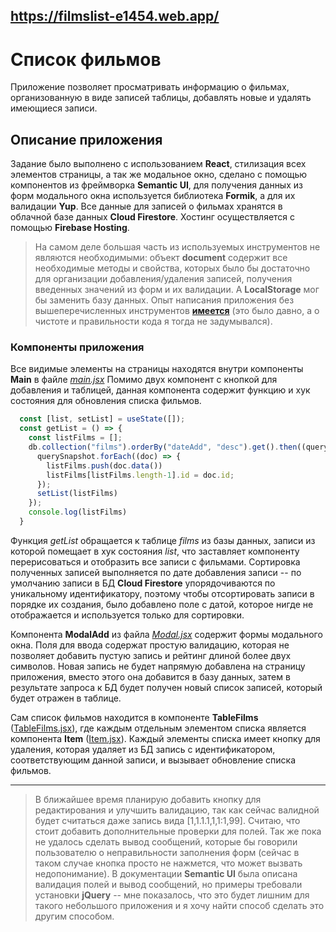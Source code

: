https://filmslist-e1454.web.app/
---
# Список фильмов
Приложение позволяет просматривать информацию о фильмах, организованную в виде записей таблицы, добавлять новые и удалять имеющиеся записи.
## Описание приложения
Задание было выполнено с использованием **React**, стилизация всех элементов страницы, а так же модальное окно, сделано с помощью компонентов из фреймворка **Semantic UI**, для получения данных из форм модального окна используется библиотека **Formik**, а для их валидации **Yup**. Все данные для записей о фильмах хранятся в облачной базе данных **Cloud Firestore**. Хостинг осуществляется с помощью **Firebase Hosting**.
> На самом деле большая часть из используемых инструментов не являются необходимыми: объект **document** содержит все необходимые методы и свойства, которых было бы достаточно для организации добавления/удаления записей, получения введенных значений из форм и их валидации. А **LocalStorage** мог бы заменить базу данных. Опыт написания приложения без вышеперечисленных инструментов **[имеется](https://github.com/qbLua/calc)** (это было давно, а о чистоте и правильности кода я тогда не задумывался).

### Компоненты приложения
Все видимые элементы на страницы находятся внутри компоненты **Main** в файле *[main.jsx](src/src/components/main.jsx)*
Помимо двух компонент с кнопкой для добавления и таблицей, данная компонента содержит функцию и хук состояния для обновления списка фильмов. 
```javascript
  const [list, setList] = useState([]);
  const getList = () => {
    const listFilms = [];
    db.collection("films").orderBy("dateAdd", "desc").get().then((querySnapshot) => {
      querySnapshot.forEach((doc) => {
        listFilms.push(doc.data())
        listFilms[listFilms.length-1].id = doc.id;
      });
      setList(listFilms)
    });
    console.log(listFilms)
  }
```
Функция *getList* обращается к таблице *films* из базы данных, записи из которой помещает в хук состояния *list*, что заставляет компоненту перерисоваться и отобразить все записи с фильмами. Сортировка полученных записей выполняется по дате добавления записи -- по умолчанию записи в БД  **Cloud Firestore** упорядочиваются по уникальному идентификатору, поэтому чтобы отсортировать записи в порядке их создания, было добавлено поле с датой, которое нигде не отображается и используется только для сортировки.

Компонента **ModalAdd** из файла *[Modal.jsx](src/src/components/Modal.jsx)* содержит формы модального окна. Поля для ввода содержат простую валидацию, которая не позволяет добавить пустую запись и рейтинг длиной более двух символов. Новая запись не будет напрямую добавлена на страницу приложения, вместо этого она добавится в базу данных, затем в результате запроса к БД будет получен новый список записей, который будет отражен в таблице.

Сам список фильмов находится в компоненте **TableFilms** ([TableFilms.jsx](src/src/components/tableFilms.jsx)), где каждым отдельным элементом списка является компонента **Item** ([Item.jsx](src/src/components/Item.jsx)). Каждый элементы списка имеет кнопку для удаления, которая удаляет из БД запись с идентификатором, соответствующим данной записи, и вызывает обновление списка фильмов.

---
> В ближайшее время планирую добавить кнопку для редактирования и улучшить валидацию, так как сейчас валидной будет считаться даже запись вида [1,1.1.1,1,1:1,99]. Считаю, что стоит добавить дополнительные проверки для полей. Так же пока не удалось сделать вывод сообщений, которые бы говорили пользователю о неправильности заполнения форм (сейчас в таком случае кнопка просто не нажмется, что может вызвать недопонимание). В документации **Semantic UI** была описана валидация полей и вывод сообщений, но примеры требовали установки **jQuery** -- мне показалось, что это будет лишним для такого небольшого приложения и я хочу найти способ сделать это другим способом.
